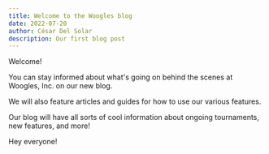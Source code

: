 ```yaml
---
title: Welcome to the Woogles blog
date: 2022-07-20
author: César Del Solar
description: Our first blog post
---
```

Welcome!

You can stay informed about what's going on behind the scenes at Woogles, Inc. on our new blog. 

We will also feature articles and guides for how to use our various features.

Our blog will have all sorts of cool information about ongoing tournaments, new features, and more!

H﻿ey everyone!